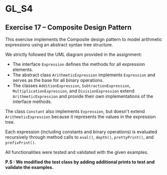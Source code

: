 # GL_S4
## Exercise 17 – Composite Design Pattern

This exercise implements the Composite design pattern to model arithmetic expressions using an abstract syntax tree structure.

We strictly followed the UML diagram provided in the assignment:

- The interface `Expression` defines the methods for all expression elements.
- The abstract class `ArithmeticExpression` implements `Expression` and serves as the base for all binary operations.
- The classes `AdditionExpression`, `SubtractionExpression`, `MultiplicationExpression`, and `DivisionExpression` extend `ArithmeticExpression` and provide their own implementations of the interface methods.

The class `Constant` also implements `Expression`, but doesn't extend `ArithmeticExpression` because it represents the values in the expression tree.

Each expression (including constants and binary operations) is evaluated recursively through method calls to `eval()`, `depth()`, `prettyPrint()`, and `prefixPrint()`.

All functionalities were tested and validated with the given examples.

**P.S : We modified the test class by adding additional prints to test and validate the examples.**
